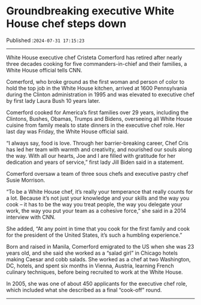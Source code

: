# Groundbreaking executive White House chef steps down

Published :`2024-07-31 17:15:23`

---

White House executive chef Cristeta Comerford has retired after nearly three decades cooking for five commanders-in-chief and their families, a White House official tells CNN.

Comerford, who broke ground as the first woman and person of color to hold the top job in the White House kitchen, arrived at 1600 Pennsylvania during the Clinton administration in 1995 and was elevated to executive chef by first lady Laura Bush 10 years later.

Comerford cooked for America’s first families over 29 years, including the Clintons, Bushes, Obamas, Trumps and Bidens, overseeing all White House cuisine from family meals to state dinners in the executive chef role. Her last day was Friday, the White House official said.

“I always say, food is love. Through her barrier-breaking career, Chef Cris has led her team with warmth and creativity, and nourished our souls along the way. With all our hearts, Joe and I are filled with gratitude for her dedication and years of service,” first lady Jill Biden said in a statement.

Comerford oversaw a team of three sous chefs and executive pastry chef Susie Morrison.

“To be a White House chef, it’s really your temperance that really counts for a lot. Because it’s not just your knowledge and your skills and the way you cook – it has to be the way you treat people, the way you delegate your work, the way you put your team as a cohesive force,” she said in a 2014 interview with CNN.

She added, “At any point in time that you cook for the first family and cook for the president of the United States, it’s such a humbling experience.”

Born and raised in Manila, Comerford emigrated to the US when she was 23 years old, and she said she worked as a “salad girl” in Chicago hotels making Caesar and cobb salads. She worked as a chef at two Washington, DC, hotels, and spent six months in Vienna, Austria, learning French culinary techniques, before being recruited to work at the White House.

In 2005, she was one of about 450 applicants for the executive chef role, which included what she described as a final “cook-off” round.

---


